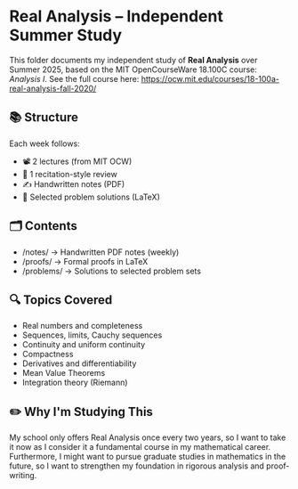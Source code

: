 # Real Analysis – Independent Summer Study

This folder documents my independent study of **Real Analysis** over Summer 2025, based on the MIT OpenCourseWare 18.100C course: *Analysis I*. See the full course here: https://ocw.mit.edu/courses/18-100a-real-analysis-fall-2020/

## 📚 Structure

Each week follows:
- 📽️ 2 lectures (from MIT OCW)
- 🧠 1 recitation-style review
- ✍️ Handwritten notes (PDF)
- 🔢 Selected problem solutions (LaTeX)

## 🗂️ Contents

- /notes/ → Handwritten PDF notes (weekly)
- /proofs/ → Formal proofs in LaTeX
- /problems/ → Solutions to selected problem sets

## 🔍 Topics Covered

- Real numbers and completeness
- Sequences, limits, Cauchy sequences
- Continuity and uniform continuity
- Compactness
- Derivatives and differentiability
- Mean Value Theorems
- Integration theory (Riemann)

## ✏️ Why I'm Studying This

My school only offers Real Analysis once every two years, so I want to take it now as I consider it a fundamental course in my mathematical career. Furthermore, I might want to pursue graduate studies in mathematics in the future, so I want to strengthen my foundation in rigorous analysis and proof-writing.
